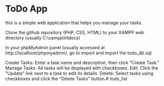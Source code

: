 ﻿# ToDo App
this is a simple web application that helps you manage your tasks.


Clone the github repository (PHP, CSS, HTML) to your XAMPP web directory (usually C:\xampp\htdocs)

In your phpMyAdmin panel (usually accessed at http://localhost/phpmyadmin), go to import and import the todo_db.sql

Create Tasks: Enter a task name and description, then click "Create Task."
Manage Tasks:
All tasks will be displayed with checkboxes.
Edit: Click the "Update" link next to a task to edit its details.
Delete: Select tasks using checkboxes and click the "Delete Tasks" button.# todo_list
